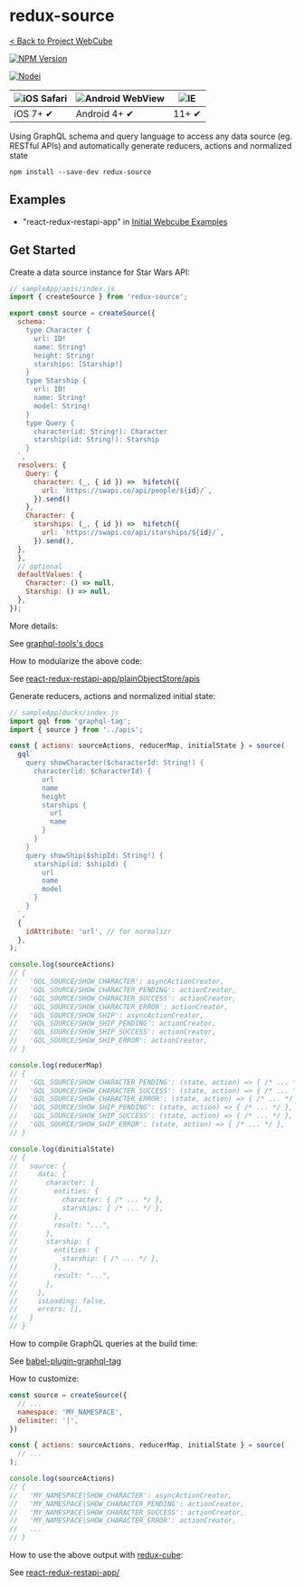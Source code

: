 # redux-source

[< Back to Project WebCube](https://github.com/dexteryy/Project-WebCube/)

[![NPM Version][npm-image]][npm-url]
<!-- [![Build Status][travis-image]][travis-url]
[![Dependencies Status][dep-image]][dep-url] -->

[![Nodei][nodei-image]][npm-url]

[npm-image]: https://img.shields.io/npm/v/redux-source.svg
[nodei-image]: https://nodei.co/npm/redux-source.png?downloads=true
[npm-url]: https://npmjs.org/package/redux-source
<!--
[travis-image]: https://img.shields.io/travis/dexteryy/redux-source/master.svg
[travis-url]: https://travis-ci.org/dexteryy/redux-source
[dep-image]: https://david-dm.org/dexteryy/redux-source.svg
[dep-url]: https://david-dm.org/dexteryy/redux-source
-->

![iOS Safari](https://github.com/alrra/browser-logos/raw/master/src/safari-ios/safari-ios_48x48.png) | ![Android WebView](https://github.com/alrra/browser-logos/raw/master/src/android/android_48x48.png) | ![IE](https://raw.github.com/alrra/browser-logos/master/src/archive/internet-explorer_9-11/internet-explorer_9-11_48x48.png) |
--- | --- | --- |
iOS 7+ ✔ | Android 4+ ✔ | 11+ ✔ |

Using GraphQL schema and query language to access any data source (eg. RESTful APIs) and automatically generate reducers, actions and normalized state

```
npm install --save-dev redux-source
```

## Examples

* "react-redux-restapi-app" in [Initial Webcube Examples](https://github.com/dexteryy/Project-WebCube/tree/master/examples/webcube-initial-structure)

## Get Started

Create a data source instance for Star Wars API:

```js
// sampleApp/apis/index.js
import { createSource } from 'redux-source';

export const source = createSource({
  schema: `
    type Character {
      url: ID!
      name: String!
      height: String!
      starships: [Starship!]
    }
    type Starship {
      url: ID!
      name: String!
      model: String!
    }
    type Query {
      character(id: String!): Character
      starship(id: String!): Starship
    }
  `,
  resolvers: {
    Query: {
      character: (_, { id }) =>  hifetch({
        url: `https://swapi.co/api/people/${id}/`,
      }).send()
    },
    Character: {
      starships: (_, { id }) =>  hifetch({
        url: `https://swapi.co/api/starships/${id}/`,
      }).send(),
  },
  },
  // optional
  defaultValues: {
    Character: () => null,
    Starship: () => null,
  },
});
```

More details:

See [graphql-tools's docs](https://www.apollographql.com/docs/graphql-tools/generate-schema.html)

How to modularize the above code:

See [react-redux-restapi-app/plainObjectStore/apis](https://github.com/dexteryy/Project-WebCube/tree/master/examples/webcube-initial-structure/app/react-redux-restapi-app/plainObjectStore/apis)

Generate reducers, actions and normalized initial state:

```js
// sampleApp/ducks/index.js
import gql from 'graphql-tag';
import { source } from '../apis';

const { actions: sourceActions, reducerMap, initialState } = source(
  gql`
    query showCharacter($characterId: String!) {
      character(id: $characterId) {
        url
        name
        height
        starships {
          url
          name
        }
      }
    }
    query showShip($shipId: String!) {
      starship(id: $shipId) {
        url
        name
        model
      }
    }
  `,
  {
    idAttribute: 'url', // for normalizr
  },
);

console.log(sourceActions)
// {
//   'GQL_SOURCE/SHOW_CHARACTER': asyncActionCreator,
//   'GQL_SOURCE/SHOW_CHARACTER_PENDING': actionCreator,
//   'GQL_SOURCE/SHOW_CHARACTER_SUCCESS': actionCreator,
//   'GQL_SOURCE/SHOW_CHARACTER_ERROR': actionCreator,
//   'GQL_SOURCE/SHOW_SHIP': asyncActionCreator,
//   'GQL_SOURCE/SHOW_SHIP_PENDING': actionCreator,
//   'GQL_SOURCE/SHOW_SHIP_SUCCESS': actionCreator,
//   'GQL_SOURCE/SHOW_SHIP_ERROR': actionCreator,
// }

console.log(reducerMap)
// {
//   'GQL_SOURCE/SHOW_CHARACTER_PENDING': (state, action) => { /* ... */ },
//   'GQL_SOURCE/SHOW_CHARACTER_SUCCESS': (state, action) => { /* ... */ },
//   'GQL_SOURCE/SHOW_CHARACTER_ERROR': (state, action) => { /* ... */ },
//   'GQL_SOURCE/SHOW_SHIP_PENDING': (state, action) => { /* ... */ },
//   'GQL_SOURCE/SHOW_SHIP_SUCCESS': (state, action) => { /* ... */ },
//   'GQL_SOURCE/SHOW_SHIP_ERROR': (state, action) => { /* ... */ },
// }

console.log(dinitialState)
// {
//   source: {
//     data: {
//       character: {
//         entities: {
//           character: { /* ... */ },
//           starships: { /* ... */ },
//         },
//         result: "...",
//       },
//       starship: {
//         entities: {
//           starship: { /* ... */ },
//         },
//         result: "...",
//       },
//     },
//     isLoading: false,
//     errors: [],
//   }
// }
```

How to compile GraphQL queries at the build time:

See [babel-plugin-graphql-tag](https://www.npmjs.com/package/babel-plugin-graphql-tag)

How to customize:

```js
const source = createSource({
  // ...
  namespace: 'MY_NAMESPACE',
  delimiter: '|',
})

const { actions: sourceActions, reducerMap, initialState } = source(
  // ...
);

console.log(sourceActions)
// {
//   'MY_NAMESPACE|SHOW_CHARACTER': asyncActionCreator,
//   'MY_NAMESPACE|SHOW_CHARACTER_PENDING': actionCreator,
//   'MY_NAMESPACE|SHOW_CHARACTER_SUCCESS': actionCreator,
//   'MY_NAMESPACE|SHOW_CHARACTER_ERROR': actionCreator,
//   ...
// }
```

How to use the above output with [redux-cube](https://github.com/dexteryy/Project-WebCube/blob/master/packages/redux-cube):

See [react-redux-restapi-app/](https://github.com/dexteryy/Project-WebCube/tree/master/examples/webcube-initial-structure/app/react-redux-restapi-app/)
